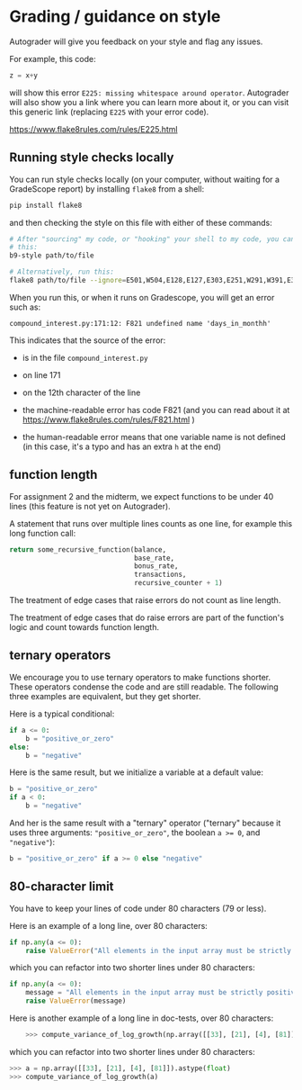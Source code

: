 # Grading / guidance on style

Autograder will give you feedback on your style and flag any issues.

For example, this code:

``` python
z = x+y
```
 
will show this error `E225: missing whitespace around operator`. Autograder will also show you a link where you can learn more about it, or you can visit this generic link (replacing `E225` with your error code).

https://www.flake8rules.com/rules/E225.html

## Running style checks locally

You can run style checks locally (on your computer, without waiting
for a GradeScope report) by installing `flake8` from a shell:

```bash
pip install flake8
```

and then checking the style on this file with either of these commands:

``` bash
# After "sourcing" my code, or "hooking" your shell to my code, you can run
# this:
b9-style path/to/file

# Alternatively, run this:
flake8 path/to/file --ignore=E501,W504,E128,E127,E303,E251,W291,W391,E302,E305,E241,E261,E261,F841,E124,W292,W293,W503,W504
```

When you run this, or when it runs on Gradescope, you will get an error such as:

```
compound_interest.py:171:12: F821 undefined name 'days_in_monthh'
```

This indicates that the source of the error:

- is in the file `compound_interest.py`

- on line 171

- on the 12th character of the line

- the machine-readable error has code F821 (and you can read about it at    https://www.flake8rules.com/rules/F821.html )

- the human-readable error means that one variable name is not defined (in this case, it's a typo and has an extra `h` at the end)

## function length

For assignment 2 and the midterm, we expect functions to be under 40 lines (this feature is not yet on Autograder).

A statement that runs over multiple lines counts as one line, for example this long function call:

```python
return some_recursive_function(balance,
                               base_rate,
                               bonus_rate,
                               transactions,
                               recursive_counter + 1)
```

The treatment of edge cases that raise errors do not count as line length.

The treatment of edge cases that do raise errors are part of the function's logic and count towards function length.

## ternary operators

We encourage you to use ternary operators to make functions shorter. These operators condense the code and are still readable. The following three examples are equivalent, but they get shorter.

Here is a typical conditional:

```python
if a <= 0:
    b = "positive_or_zero"
else:
    b = "negative"
```

Here is the same result, but we initialize a variable at a default value:

```python
b = "positive_or_zero"
if a < 0:
    b = "negative"
```

And her is the same result with a "ternary" operator ("ternary" because it uses three arguments: `"positive_or_zero"`, the boolean `a >= 0`, and `"negative"`):

```python
b = "positive_or_zero" if a >= 0 else "negative"
```

## 80-character limit

You have to keep your lines of code under 80 characters (79 or less).

Here is an example of a long line, over 80 characters:

``` python
if np.any(a <= 0):
    raise ValueError("All elements in the input array must be strictly positive.")
```

which you can refactor into two shorter lines under 80 characters:

``` python
if np.any(a <= 0):
    message = "All elements in the input array must be strictly positive."
    raise ValueError(message)
```

Here is another example of a long line in doc-tests, over 80 characters:

``` python
    >>> compute_variance_of_log_growth(np.array([[33], [21], [4], [81]]).astype(float))
```

which you can refactor into two shorter lines under 80 characters:

``` python
>>> a = np.array([[33], [21], [4], [81]]).astype(float)
>>> compute_variance_of_log_growth(a)
```
